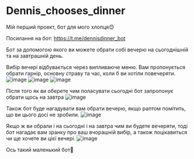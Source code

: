 # Dennis_chooses_dinner

Мій перший проект, бот для мого хлопця😊

Посилання на бот:
https://t.me/dennisdinner_bot

Бот за допомогою якого ви можете обрати собі вечерю на сьогоднішній та на завтрашній день.

Вибір вечері відбувається через випливаюче меню. Вам пропонується обрати гарнір, основну страву та час, коли б ви хотіли повечеряти. 
![image](https://user-images.githubusercontent.com/54105755/134932174-1ae307e4-c837-4771-b153-3dbba0bdc608.png)
![image](https://user-images.githubusercontent.com/54105755/134932379-0102bda4-a140-4bd1-a2b3-c0ca31445375.png)
![image](https://user-images.githubusercontent.com/54105755/134932637-4384e4cb-8057-4f0a-adea-abd22e48a9e3.png)

Після того як ви оберете чим поласувати сьогодні бот запропонує обрати щось на завтра
![image](https://user-images.githubusercontent.com/54105755/134932901-c249790c-de12-4318-a8a8-a310ece7607d.png)

Також бот буде нагадувати вам обрати вечерю, якщо раптом помітить, що ви цього досі не зробили.
![image](https://user-images.githubusercontent.com/54105755/134936025-92a9efa6-1b13-44f9-a20c-475baf2fa98d.png)

Якщо ж ви обрали і на сьогодні і на завтра чим ви будете вечеряти, тоді бот нагадає вам зранку про ваш вчорашній вибір, а також поцікавиться чи ще хочете ви цієї вечері.
![image](https://user-images.githubusercontent.com/54105755/134934262-6e033fb8-120a-4541-b5c3-bb63ac5c066e.png)

Ось такий маленький бот🤖
